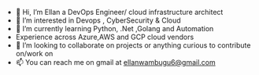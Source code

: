 - 👋 Hi, I’m Ellan a DevOps Engineer/ cloud infrastructure architect 
- 👀 I’m interested in Devops , CyberSecurity & Cloud
- 🌱 I’m currently learning Python, .Net ,Golang and Automation 
- Experience across Azure,AWS and GCP cloud vendors 
- 💞️ I’m looking to collaborate on projects or anything curious to contribute on/work on
- 📫 You can reach me  on gmail at ellanwambugu6@gmail.com 

<!---
ArvidEllan/ArvidEllan is a ✨ special ✨ repository because its `README.md` (this file) appears on your GitHub profile.
You can click the Preview link to take a look at your changes.
--->
